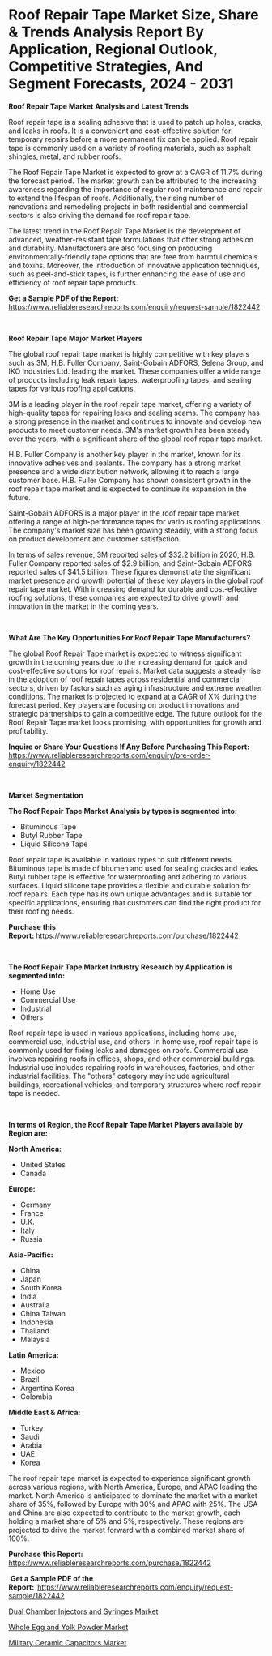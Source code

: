 <p><h1>Roof Repair Tape Market Size, Share & Trends Analysis Report By Application, Regional Outlook, Competitive Strategies, And Segment Forecasts, 2024 - 2031</h1></p><p><strong>Roof Repair Tape Market Analysis and Latest Trends</strong></p>
<p><p>Roof repair tape is a sealing adhesive that is used to patch up holes, cracks, and leaks in roofs. It is a convenient and cost-effective solution for temporary repairs before a more permanent fix can be applied. Roof repair tape is commonly used on a variety of roofing materials, such as asphalt shingles, metal, and rubber roofs.</p><p>The Roof Repair Tape Market is expected to grow at a CAGR of 11.7% during the forecast period. The market growth can be attributed to the increasing awareness regarding the importance of regular roof maintenance and repair to extend the lifespan of roofs. Additionally, the rising number of renovations and remodeling projects in both residential and commercial sectors is also driving the demand for roof repair tape.</p><p>The latest trend in the Roof Repair Tape Market is the development of advanced, weather-resistant tape formulations that offer strong adhesion and durability. Manufacturers are also focusing on producing environmentally-friendly tape options that are free from harmful chemicals and toxins. Moreover, the introduction of innovative application techniques, such as peel-and-stick tapes, is further enhancing the ease of use and efficiency of roof repair tape products.</p></p>
<p><strong>Get a Sample PDF of the Report:&nbsp;</strong> <a href="https://www.reliableresearchreports.com/enquiry/request-sample/1822442">https://www.reliableresearchreports.com/enquiry/request-sample/1822442</a></p>
<p>&nbsp;</p>
<p><strong>Roof Repair Tape Major Market Players</strong></p>
<p><p>The global roof repair tape market is highly competitive with key players such as 3M, H.B. Fuller Company, Saint-Gobain ADFORS, Selena Group, and IKO Industries Ltd. leading the market. These companies offer a wide range of products including leak repair tapes, waterproofing tapes, and sealing tapes for various roofing applications.</p><p>3M is a leading player in the roof repair tape market, offering a variety of high-quality tapes for repairing leaks and sealing seams. The company has a strong presence in the market and continues to innovate and develop new products to meet customer needs. 3M's market growth has been steady over the years, with a significant share of the global roof repair tape market.</p><p>H.B. Fuller Company is another key player in the market, known for its innovative adhesives and sealants. The company has a strong market presence and a wide distribution network, allowing it to reach a large customer base. H.B. Fuller Company has shown consistent growth in the roof repair tape market and is expected to continue its expansion in the future.</p><p>Saint-Gobain ADFORS is a major player in the roof repair tape market, offering a range of high-performance tapes for various roofing applications. The company's market size has been growing steadily, with a strong focus on product development and customer satisfaction.</p><p>In terms of sales revenue, 3M reported sales of $32.2 billion in 2020, H.B. Fuller Company reported sales of $2.9 billion, and Saint-Gobain ADFORS reported sales of $41.5 billion. These figures demonstrate the significant market presence and growth potential of these key players in the global roof repair tape market. With increasing demand for durable and cost-effective roofing solutions, these companies are expected to drive growth and innovation in the market in the coming years.</p></p>
<p>&nbsp;</p>
<p><strong>What Are The Key Opportunities For Roof Repair Tape Manufacturers?</strong></p>
<p><p>The global Roof Repair Tape market is expected to witness significant growth in the coming years due to the increasing demand for quick and cost-effective solutions for roof repairs. Market data suggests a steady rise in the adoption of roof repair tapes across residential and commercial sectors, driven by factors such as aging infrastructure and extreme weather conditions. The market is projected to expand at a CAGR of X% during the forecast period. Key players are focusing on product innovations and strategic partnerships to gain a competitive edge. The future outlook for the Roof Repair Tape market looks promising, with opportunities for growth and profitability.</p></p>
<p><strong>Inquire or Share Your Questions If Any Before Purchasing This Report:</strong> <a href="https://www.reliableresearchreports.com/enquiry/pre-order-enquiry/1822442">https://www.reliableresearchreports.com/enquiry/pre-order-enquiry/1822442</a></p>
<p>&nbsp;</p>
<p><strong>Market Segmentation</strong></p>
<p><strong>The Roof Repair Tape Market Analysis by types is segmented into:</strong></p>
<p><ul><li>Bituminous Tape</li><li>Butyl Rubber Tape</li><li>Liquid Silicone Tape</li></ul></p>
<p><p>Roof repair tape is available in various types to suit different needs. Bituminous tape is made of bitumen and used for sealing cracks and leaks. Butyl rubber tape is effective for waterproofing and adhering to various surfaces. Liquid silicone tape provides a flexible and durable solution for roof repairs. Each type has its own unique advantages and is suitable for specific applications, ensuring that customers can find the right product for their roofing needs.</p></p>
<p><strong>Purchase this Report:&nbsp;</strong><a href="https://www.reliableresearchreports.com/purchase/1822442">https://www.reliableresearchreports.com/purchase/1822442</a></p>
<p>&nbsp;</p>
<p><strong>The Roof Repair Tape Market Industry Research by Application is segmented into:</strong></p>
<p><ul><li>Home Use</li><li>Commercial Use</li><li>Industrial</li><li>Others</li></ul></p>
<p><p>Roof repair tape is used in various applications, including home use, commercial use, industrial use, and others. In home use, roof repair tape is commonly used for fixing leaks and damages on roofs. Commercial use involves repairing roofs in offices, shops, and other commercial buildings. Industrial use includes repairing roofs in warehouses, factories, and other industrial facilities. The "others" category may include agricultural buildings, recreational vehicles, and temporary structures where roof repair tape is needed.</p></p>
<p>&nbsp;</p>
<p><strong>In terms of Region, the Roof Repair Tape Market Players available by Region are:</strong></p>
<p>
    <p> <strong> North America: </strong>
        <ul>
            <li>United States</li>
            <li>Canada</li>
        </ul>
        </p> 
    <p> <strong> Europe: </strong>
        <ul>
            <li>Germany</li>
            <li>France</li>
            <li>U.K.</li>
            <li>Italy</li>
            <li>Russia</li>
        </ul>
        </p> 
    <p> <strong> Asia-Pacific: </strong>
        <ul>
            <li>China</li>
            <li>Japan</li>
            <li>South Korea</li>
            <li>India</li>
            <li>Australia</li>
            <li>China Taiwan</li>
            <li>Indonesia</li>
            <li>Thailand</li>
            <li>Malaysia</li>
        </ul>
        </p> 
    <p> <strong> Latin America: </strong>
        <ul>
            <li>Mexico</li>
            <li>Brazil</li>
            <li>Argentina Korea</li>
            <li>Colombia</li>
        </ul>
        </p> 
    <p> <strong> Middle East & Africa: </strong>
        <ul>
            <li>Turkey</li>
            <li>Saudi</li>
            <li>Arabia</li>
            <li>UAE</li>
            <li>Korea</li>
        </ul>
    </p>
    </p>
<p><p>The roof repair tape market is expected to experience significant growth across various regions, with North America, Europe, and APAC leading the market. North America is anticipated to dominate the market with a market share of 35%, followed by Europe with 30% and APAC with 25%. The USA and China are also expected to contribute to the market growth, each holding a market share of 5% and 5%, respectively. These regions are projected to drive the market forward with a combined market share of 100%.</p></p>
<p><strong>Purchase this Report: </strong><a href="https://www.reliableresearchreports.com/purchase/1822442">https://www.reliableresearchreports.com/purchase/1822442</a></p>
<p>&nbsp;<strong>Get a Sample PDF of the Report:&nbsp;&nbsp;</strong><a href="https://www.reliableresearchreports.com/enquiry/request-sample/1822442">https://www.reliableresearchreports.com/enquiry/request-sample/1822442</a></p>
<p><strong></strong></p>
<p><p><a href="https://view.publitas.com/reportprime-1/global-dual-chamber-injectors-and-syringes-market-size-and-market-trends-insights-and-projections-from-2023-to-2030/">Dual Chamber Injectors and Syringes Market</a></p><p><a href="https://view.publitas.com/reportprime-1/global-whole-egg-and-yolk-powder-market-size-and-market-trends-insights-and-projections-from-2023-to-2030/">Whole Egg and Yolk Powder Market</a></p><p><a href="https://view.publitas.com/reportprime-1/military-ceramic-capacitors-market-insights-market-players-and-forecast-till-2030/">Military Ceramic Capacitors Market</a></p></p>